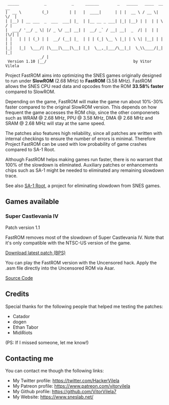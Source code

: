 ```
 _____           _           _     ______        _   _____   ____  __  __ 
|  __ \         (_)         | |   |  ____|      | | |  __ \ / __ \|  \/  |
| |__) | __ ___  _  ___  ___| |_  | |__ __ _ ___| |_| |__) | |  | | \  / |
|  ___/ '__/ _ \| |/ _ \/ __| __| |  __/ _` / __| __|  _  /| |  | | |\/| |
| |   | | | (_) | |  __/ (__| |_  | | | (_| \__ \ |_| | \ \| |__| | |  | |
|_|   |_|  \___/| |\___|\___|\__| |_|  \__,_|___/\__|_|  \_\\____/|_|  |_|
               _/ |                                                       
 Version 1.10 |__/                                      by Vitor Vilela   
```

Project FastROM aims into optimizing the SNES games originally designed to run under **SlowROM** (2.68 MHz) to **FastROM** (3.58 MHz).
FastROM allows the SNES CPU read data and opcodes from the ROM **33.58% faster** compared to SlowROM.

Depending on the game, FastROM will make the game run about 10%-30% faster compared to the original SlowROM version.
This depends on how frequent the game accesses the ROM chip, since the other componenets such as
WRAM @ 2.68 MHz, PPU @ 3.58 MHz, DMA @ 2.68 MHz and SRAM @ 2.68 MHz will stay at the same speed.

The patches also features high reliability, since all patches are written with internal checkings to ensure the number
of errors is minimal. Therefore Project FastROM can be used with low probability of game crashes compared to SA-1 Root.

Although FastROM helps making games run faster, there is no warrant that 100% of the slowdown is eliminated.
Auxiliary patches or enhancements chips such as SA-1 might be needed to eliminated any remaining slowdown trace.

See also [SA-1 Root](https://github.com/VitorVilela7/SA1-Root), a project for eliminating slowdown from SNES games.

## Games available

### Super Castlevania IV
Patch version 1.1

FastROM removes most of the slowdown of Super Castlevania IV. Note that it's only compatible with the NTSC-US version of the game.

[Download latest patch (BPS)](./../../raw/master/super-castlevania-iv/patch.bps)

You can play the FastROM version with the Uncensored hack.
Apply the .asm file directly into the Uncensored ROM via Asar.

[Source Code](./super-castlevania-iv)


## Credits
Special thanks for the following people that helped me testing the patches:
 - Catador
 - dogen
 - Ethan Tabor
 - MidiRiots

(PS: If I missed someone, let me know!)

## Contacting me
You can contact me though the following links:

* My Twitter profile: https://twitter.com/HackerVilela
* My Patreon profile: https://www.patreon.com/vitorvilela
* My Github profile: https://github.com/VitorVilela7
* My Website: https://www.sneslab.net/
